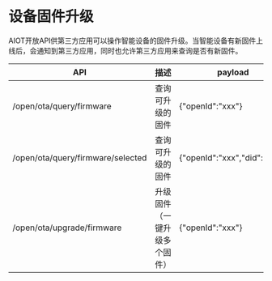 # 设备固件升级

AIOT开放API供第三方应用可以操作智能设备的固件升级。当智能设备有新固件上线后，会通知到第三方应用，同时也允许第三方应用来查询是否有新固件。






| API | 描述 | payload | header | response |
| -- | -- | -- | -- | -- |
| /open/ota/query/firmware | 查询可升级的固件 | {"openId":"xxx"} | {"Appid":"xxx","Appkey":"xxx","Openid":"xxx","Access-Token":"xxx"} | {"code":0(errorcode), "result":[{"did":"xxx","name":"xxx","deviceModel":"xxx","firmwareVersion":"xxx","upgradeFirmware":{"firmwareVersion":"xxx","fileSize":"xxx","updateLog":"xxx","releaseDate":"xxx"},"position":{"positionType":"room/home","positionId":"xxx"}}]} |
| /open/ota/query/firmware/selected | 查询可升级的固件 | {"openId":"xxx","did":"xxx"} | {"code":0(errorcode), "result":{"did":"xxx","name":"xxx","deviceModel":"xxx","firmwareVersion":"xxx","upgradeFirmware":{"firmwareVersion":"xxx","fileSize":"xxx","updateLog":"xxx","releaseDate":"xxx"},"position":{"positionType":"room/home","positionId":"xxx"}}} |
| /open/ota/upgrade/firmware | 升级固件（一键升级多个固件） | {"openId":"xxx"} | {"code":0(errorcode), "result":"xxx"} |